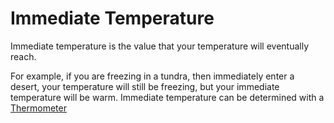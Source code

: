 # Immediate Temperature

Immediate temperature is the value that your temperature will eventually reach.

For example, if you are freezing in a tundra, then immediately enter a desert, your temperature will still be freezing, but your immediate temperature will be warm. Immediate temperature can be determined with a [Thermometer](https://github.com/fishcute/ToughAsClient/blob/main/Tutorial/Items/Thermometer.md)
